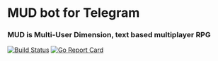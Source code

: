 # MUD bot for Telegram
### MUD is Multi-User Dimension, text based multiplayer RPG

[![Build Status](https://travis-ci.org/Vehsamrak/telegramud.svg?branch=master)](https://travis-ci.org/Vehsamrak/telegramud) [![Go Report Card](https://goreportcard.com/badge/github.com/Vehsamrak/telegramud)](https://goreportcard.com/report/github.com/Vehsamrak/telegramud)
